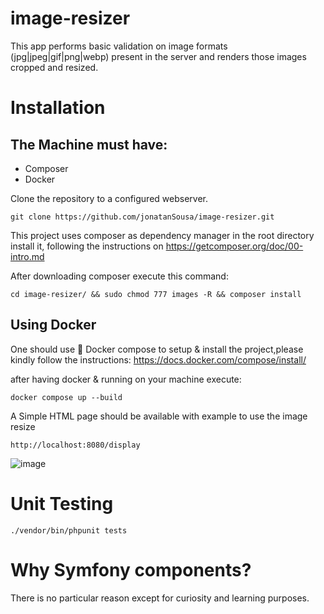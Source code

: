  image-resizer
=============================

This app performs basic validation on image formats (jpg|jpeg|gif|png|webp) present in the server and renders those images cropped and resized. 


 Installation
=============================

## The Machine must have:
- Composer
- Docker 

Clone the repository to a configured webserver.

```
git clone https://github.com/jonatanSousa/image-resizer.git
```

This project  uses composer as dependency manager in the root directory install it,
following the instructions on https://getcomposer.org/doc/00-intro.md

After downloading composer execute this command:

```
cd image-resizer/ && sudo chmod 777 images -R && composer install
```

## Using Docker

One should use 🐳 Docker compose to setup & install the project,please kindly follow the instructions:
https://docs.docker.com/compose/install/

after having docker & running on your machine execute: 

```
docker compose up --build
```

A Simple HTML page should be available with example to use the image resize 

```
http://localhost:8080/display  
```

![image](https://github.com/jonatanSousa/image-resizer/assets/35583616/4d1eef90-fb7b-4adb-acf5-04b316772679)


Unit Testing
=============================

```
./vendor/bin/phpunit tests

```

Why Symfony components?
=============================
There is no particular reason except for curiosity and learning purposes.